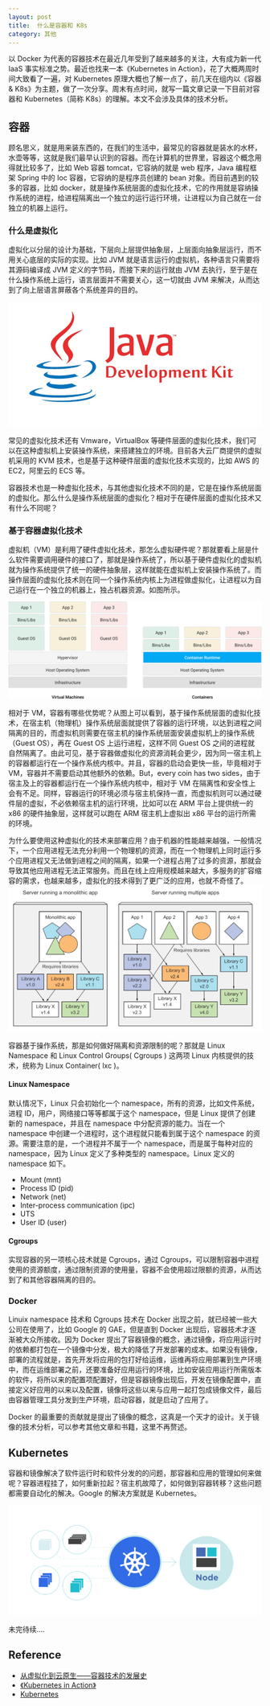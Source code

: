 ```yaml
---
layout: post
title:  什么是容器和 K8s
category: 其他
---
```


以 Docker 为代表的容器技术在最近几年受到了越来越多的关注，大有成为新一代 IaaS 事实标准之势。最近也找来一本《Kubernetes in Action》，花了大概两周时间大致看了一遍，对 Kubernetes 原理大概也了解一点了，前几天在组内以《容器 & K8s》为主题，做了一次分享。周末有点时间，就写一篇文章记录一下目前对容器和 Kubernetes（简称 K8s）的理解。本文不会涉及具体的技术分析。

## 容器

顾名思义，就是用来装东西的，在我们的生活中，最常见的容器就是装水的水杯，水壶等等，这就是我们最早认识到的容器。而在计算机的世界里，容器这个概念用得就比较多了，比如 Web 容器 tomcat，它容纳的就是 web 程序，Java 编程框架 Spring 中的 Ioc 容器，它容纳的是程序员创建的 bean 对象。而目前遇到的较多的容器，比如 docker，就是操作系统层面的虚拟化技术，它的作用就是容纳操作系统的进程，给进程隔离出一个独立的运行运行环境，让进程以为自己就在一台独立的机器上运行。

### 什么是虚拟化

虚拟化以分层的设计为基础，下层向上层提供抽象层，上层面向抽象层运行，而不用关心底层的实际的实现。比如 JVM 就是语言运行的虚拟机，各种语言只需要将其源码编译成 JVM 定义的字节码，而接下来的运行就由 JVM 去执行，至于是在什么操作系统上运行，语言层面并不需要关心，这一切就由 JVM 来解决，从而达到了向上层语言屏蔽各个系统差异的目的。

![JVM](/images/1122/jvm.jpg)  

常见的虚拟化技术还有 Vmware，VirtualBox 等硬件层面的虚拟化技术，我们可以在这种虚拟机上安装操作系统，来搭建独立的环境。目前各大云厂商提供的虚拟机采用的 KVM 技术，也是基于这种硬件层面的虚拟化技术实现的，比如 AWS 的 EC2，阿里云的 ECS 等。

容器技术也是一种虚拟化技术，与其他虚拟化技术不同的是，它是在操作系统层面的虚拟化。那么什么是操作系统层面的虚拟化？相对于在硬件层面的虚拟化技术又有什么不同呢？

### 基于容器虚拟化技术
虚拟机（VM）是利用了硬件虚拟化技术，那怎么虚拟硬件呢？那就要看上层是什么软件需要调用硬件的接口了，那就是操作系统了，所以基于硬件虚拟化的虚拟机就为操作系统提供了统一的硬件抽象层，这样就能在虚拟机上安装操作系统了。而操作层面的虚拟化技术则在同一个操作系统内核上为进程做虚拟化，让进程以为自己运行在一个独立的机器上，独占机器资源。如图所示。

![VM VS Container](/images/1122/vm-vs-container.png)

相对于 VM，容器有哪些优势呢？从图上可以看到，基于操作系统层面的虚拟化技术，在宿主机（物理机）操作系统层面就提供了容器的运行环境，以达到进程之间隔离的目的，而虚拟机则需要在宿主机的操作系统层面安装虚拟机上的操作系统（Guest OS），再在 Guest OS 上运行进程，这样不同 Guest OS 之间的进程就自然隔离了。由此可见，基于容器做虚拟化的资源消耗会更少，因为同一宿主机上的容器都运行在一个操作系统内核中。并且，容器的启动会更快一些，毕竟相对于 VM，容器并不需要启动其他额外的依赖。But，every coin has two sides，由于宿主及上的容器都运行在一个操作系统内核中，相对于 VM 在隔离性和安全性上会有不足。同样，容器运行的环境必须与宿主机保持一直，而虚拟机则可以通过硬件层的虚拟，不必依赖宿主机的运行环境，比如可以在 ARM 平台上提供统一的 x86 的硬件抽象层，这样就可以跑在 ARM 宿主机上虚拟出 x86 平台的运行所需的环境。

为什么要使用这种虚拟化的技术来部署应用？由于机器的性能越来越强，一般情况下，一个应用进程无法充分利用一个物理机的资源，而在一个物理机上同时运行多个应用进程又无法做到进程之间的隔离，如果一个进程占用了过多的资源，那就会导致其他应用进程无法正常服务。而且在线上应用规模越来越大，多服务的扩容缩容的需求，也越来越多，虚拟化的技术得到了更广泛的应用，也就不奇怪了。
![为什么需要虚拟化](/images/1122/why-we-need-virtual.png)

容器基于操作系统，那是如何做好隔离和资源限制的呢？那就是 Linux Namespace 和 Linux Control Groups( Cgroups ) 这两项 Linux 内核提供的技术，统称为 Linux Container( lxc )。

#### Linux Namespace

默认情况下，Linux 只会初始化一个 namespace，所有的资源，比如文件系统，进程 ID，用户，网络接口等等都属于这个 namespace，但是 Linux 提供了创建新的 namespace，并且在 namespace 中分配资源的能力。当在一个 namespace 中创建一个进程时，这个进程就只能看到属于这个 namespace 的资源。需要注意的是，一个进程并不属于一个 namespace，而是属于每种对应的 namespace，因为 Linux 定义了多种类型的 namespace。Linux 定义的 namespace 如下。

* Mount (mnt)
* Process ID (pid)
* Network (net)
* Inter-process communication (ipc)
* UTS
* User ID (user)

#### Cgroups

实现容器的另一项核心技术就是 Cgroups，通过 Cgroups，可以限制容器中进程使用的资源额度，通过限制资源的使用量，容器不会使用超过限额的资源，从而达到了和其他容器隔离的目的。


### Docker

Linuix namespace 技术和 Cgroups 技术在 Docker 出现之前，就已经被一些大公司在使用了，比如 Google 的 GAE，但是直到 Docker 出现后，容器技术才逐渐被大众所接收。因为 Docker 提出了容器镜像的概念，通过镜像，将应用运行时的依赖都打包在一个镜像中分发，极大的降低了开发部署的成本。如果没有镜像，部署的流程就是，首先开发将应用的包打好给运维，运维再将应用部署到生产环境中，而在运维部署之前，还要准备好应用运行的环境，比如安装应用运行所需版本的软件，将所以来的配置项配置好，但是容器镜像出现后，开发在镜像配置中，直接定义好应用的以来以及配置，镜像将这些以来与应用一起打包成镜像文件，最后由容器管理工具分发到生产环境，启动容器，就是启动了应用了。

Docker 的最重要的贡献就是提出了镜像的概念，这真是一个天才的设计。关于镜像的技术分析，可以参考其他文章和书籍，这里不再赘述。

## Kubernetes

容器和镜像解决了软件运行时和软件分发的的问题，那容器和应用的管理如何来做呢？容器进程挂了，如何重新拉起？宿主机故障了，如何做到容器转移？这些问题都需要自动化的解决。Google 的解决方案就是 Kubernetes。

![Kubernetes](/images/1122/kubernetes.png)



未完待续....



## Reference

* [从虚拟化到云原生——容器技术的发展史](https://my.oschina.net/editorial-story/blog/4278836)
* [《Kubernetes in Action》](https://book.douban.com/subject/26997846/)
* [Kubernetes](https://kubernetes.io/)